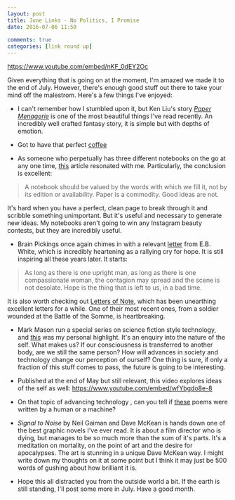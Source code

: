 ```yaml
---  
layout: post  
title: June Links - No Politics, I Promise  
date: 2016-07-06 11:50  
  
comments: true  
categories: [link round up]  
---  
```

https://www.youtube.com/embed/nKF_0dEY2Oc

Given everything that is going on at the moment, I'm amazed we made it to the end of July. However, there's enough good stuff out there to take your mind off the malestrom. Here's a few things I've enjoyed:  
<!--more-->  

* I can't remember how I stumbled upon it, but Ken Liu's story <a href="http://io9.gizmodo.com/5958919/read-ken-lius-amazing-story-that-swept-the-hugo-nebula-and-world-fantasy-awards"><em>Paper Menagerie</em></a> is one of the most beautiful things I've read recently. An incredibly well crafted fantasy story, it is simple but with depths of emotion.  

* Got to have that perfect <a href="http://www.eater.com/2016/6/8/11883828/dont-drink-coffee-single-origin-beans-aeropress-starbucks">coffee</a>

* As someone who perpetually has three different notebooks on the go at any one time, <a href="http://curiousrat.com/how-many-notebooks-do-you-really-need">this</a> article resonated with me. Particularly, the conclusion is excellent:  


>  A notebook should be valued by the words with which we fill it, not by its edition or availability. Paper is a commodity. Good ideas are not.  

It's hard when you have a perfect, clean page to break through it and scribble something unimportant. But it's useful and necessary to generate new ideas. My notebooks aren't going to win any Instagram beauty contests, but they are incredibly useful.  


* Brain Pickings once again chimes in with a relevant <a href="https://www.brainpickings.org/2014/05/06/e-b-white-letters-of-note-book/">letter</a> from E.B. White, which is incredibly heartening as a rallying cry for hope. It is still inspiring all these years later. It starts:  

> As long as there is one upright man, as long as there is one compassionate woman, the contagion may spread and the scene is not desolate. Hope is the thing that is left to us, in a bad time.  


It is also worth checking out <a href="http://www.lettersofnote.com/">Letters of Note</a>, which has been unearthing excellent letters for a while. One of their most recent ones, from a soldier wounded at the Battle of the Somme, is heartbreaking.  

* Mark Mason run a special series on science fiction style technology, and <a href="https://markmanson.net/future-of-self">this</a> was my personal highlight. It's an enquiry into the nature of the self.  What makes us? If our consciousness is transferred to another body, are we still the same person? How will advances in society and technology change our perception of ourself? One thing is sure, if only a fraction of this stuff comes to pass, the future is going to be interesting.

* Published at the end of May but still relevant, this video explores ideas of the self as well:
https://www.youtube.com/embed/wfYbgdo8e-8

* On that topic of advancing technology , can you tell if <a href="http://www.npr.org/sections/alltechconsidered/2016/06/27/480639265/human-or-machine-can-you-tell-who-wrote-these-poems?utm_source=tumblr.com&amp;utm_medium=social&amp;utm_campaign=business&amp;utm_term=nprnews&amp;utm_content=20160628">these</a> poems were written by a human or a machine?

* *Signal to Noise* by Neil Gaiman and Dave McKean is hands down one of the best graphic novels I've ever read. It is about a film director who is dying, but manages to be so much more than the sum of it's parts. It's a meditation on mortality, on the point of art and the desire for apocalypses. The art is stunning in a unique  Dave McKean way. I might write down my thoughts on it at some point but I think it may just be 500 words of gushing about how brilliant it is.    

* Hope this all distracted you from the outside world a bit. If the earth is still standing, I'll post some more in July. Have a good month.  
